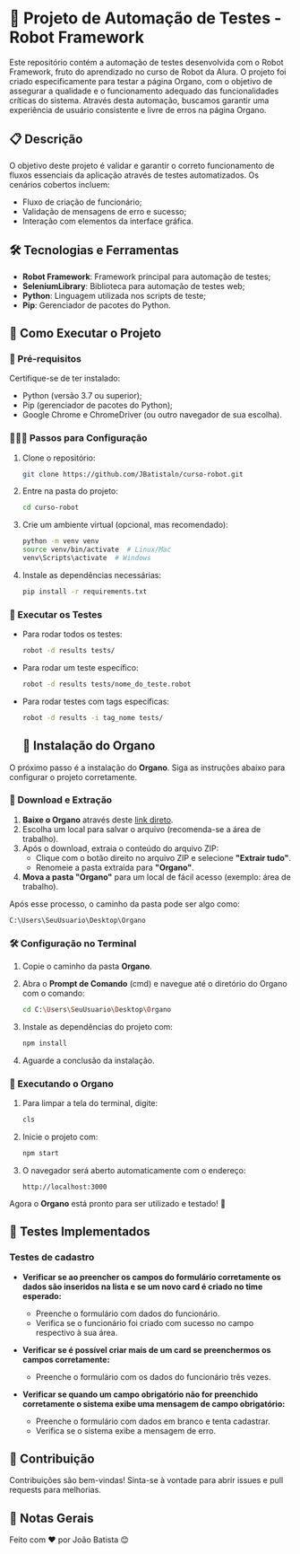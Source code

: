 # 🤖 Projeto de Automação de Testes - Robot Framework

Este repositório contém a automação de testes desenvolvida com o Robot Framework, fruto do aprendizado no curso de Robot da Alura. O projeto foi criado especificamente para testar a página Organo, com o objetivo de assegurar a qualidade e o funcionamento adequado das funcionalidades críticas do sistema. Através desta automação, buscamos garantir uma experiência de usuário consistente e livre de erros na página Organo.

## 📋 Descrição

O objetivo deste projeto é validar e garantir o correto funcionamento de fluxos essenciais da aplicação através de testes automatizados. Os cenários cobertos incluem:

- Fluxo de criação de funcionário;
- Validação de mensagens de erro e sucesso;
- Interação com elementos da interface gráfica.

## 🛠️ Tecnologias e Ferramentas

- **Robot Framework**: Framework principal para automação de testes;
- **SeleniumLibrary**: Biblioteca para automação de testes web;
- **Python**: Linguagem utilizada nos scripts de teste;
- **Pip**: Gerenciador de pacotes do Python.

## 🚀 Como Executar o Projeto

### 📌 Pré-requisitos

Certifique-se de ter instalado:

- Python (versão 3.7 ou superior);
- Pip (gerenciador de pacotes do Python);
- Google Chrome e ChromeDriver (ou outro navegador de sua escolha).

### 👨🏻‍💻 Passos para Configuração

1. Clone o repositório:
   ```bash
   git clone https://github.com/JBatistaln/curso-robot.git
   ```
2. Entre na pasta do projeto:
   ```bash
   cd curso-robot
   ```
3. Crie um ambiente virtual (opcional, mas recomendado):
   ```bash
   python -m venv venv
   source venv/bin/activate  # Linux/Mac
   venv\Scripts\activate  # Windows
   ```
4. Instale as dependências necessárias:
   ```bash
   pip install -r requirements.txt
   ```

### 🤖 Executar os Testes

- Para rodar todos os testes:
  ```bash
  robot -d results tests/
  ```
- Para rodar um teste específico:
  ```bash
  robot -d results tests/nome_do_teste.robot
  ```
- Para rodar testes com tags específicas:
  ```bash
  robot -d results -i tag_nome tests/
  ```

  ## 🚀 Instalação do Organo

O próximo passo é a instalação do **Organo**. Siga as instruções abaixo para configurar o projeto corretamente.

### 📅 Download e Extração

1. **Baixe o Organo** através deste [link direto](#).
2. Escolha um local para salvar o arquivo (recomenda-se a área de trabalho).
3. Após o download, extraia o conteúdo do arquivo ZIP:
   - Clique com o botão direito no arquivo ZIP e selecione **"Extrair tudo"**.
   - Renomeie a pasta extraída para **"Organo"**.
4. **Mova a pasta "Organo"** para um local de fácil acesso (exemplo: área de trabalho).

Após esse processo, o caminho da pasta pode ser algo como:

```
C:\Users\SeuUsuario\Desktop\Organo
```

### 🛠️ Configuração no Terminal

1. Copie o caminho da pasta **Organo**.
2. Abra o **Prompt de Comando** (cmd) e navegue até o diretório do Organo com o comando:

   ```bash
   cd C:\Users\SeuUsuario\Desktop\Organo
   ```

3. Instale as dependências do projeto com:

   ```bash
   npm install
   ```

4. Aguarde a conclusão da instalação.

### 🚀 Executando o Organo

1. Para limpar a tela do terminal, digite:

   ```bash
   cls
   ```

2. Inicie o projeto com:

   ```bash
   npm start
   ```

3. O navegador será aberto automaticamente com o endereço:

   ```
   http://localhost:3000
   ```

Agora o **Organo** está pronto para ser utilizado e testado! 🎉

## 🧪 Testes Implementados

### Testes de cadastro

- **Verificar se ao preencher os campos do formulário corretamente os dados são inseridos na lista e se um novo card é criado no time esperado:**
  - Preenche o formulário com dados do funcionário.
  - Verifica se o funcionário foi criado com sucesso no campo respectivo à sua área.
  
- **Verificar se é possível criar mais de um card se preenchermos os campos corretamente:**
  - Preenche o formulário com os dados do funcionário três vezes.
  
- **Verificar se quando um campo obrigatório não for preenchido corretamente o sistema exibe uma mensagem de campo obrigatório:**
  - Preenche o formulário com dados em branco e tenta cadastrar.
  - Verifica se o sistema exibe a mensagem de erro.

## 🚀 Contribuição

Contribuições são bem-vindas! Sinta-se à vontade para abrir issues e pull requests para melhorias.

## 📌 Notas Gerais

Feito com ❤️ por João Batista 😊










